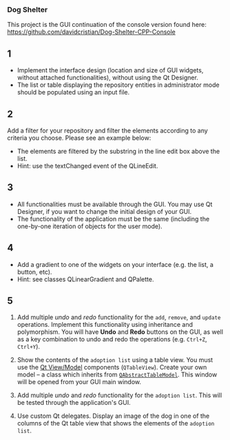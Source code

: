 ### Dog Shelter
This project is the GUI continuation of the console version found here: https://github.com/davidcristian/Dog-Shelter-CPP-Console

## 1
- Implement the interface design (location and size of GUI widgets, without attached functionalities), without using the Qt Designer.
- The list or table displaying the repository entities in administrator mode should be populated using an input file.

## 2
Add a filter for your repository and filter the elements according to any criteria you choose.
Please see an example below:
- The elements are filtered by the substring in the line edit box above the list.
- Hint: use the textChanged event of the QLineEdit.

## 3
-	All functionalities must be available through the GUI. You may use Qt Designer, if you want to change the initial design of your GUI.
-	The functionality of the application must be the same (including the one-by-one iteration of objects for the user mode).

## 4
- Add a gradient to one of the widgets on your interface (e.g. the list, a button, etc).
- Hint: see classes QLinearGradient and QPalette.

## 5
1. Add multiple *undo* and *redo* functionality for the `add`, `remove`, and `update` operations. Implement this functionality using inheritance and polymorphism. You will have **Undo** and **Redo** buttons on the GUI, as well as a key combination to undo and redo the operations (e.g. `Ctrl+Z`, `Ctrl+Y`).

2. Show the contents of the `adoption list` using a table view. You must use the [Qt View/Model](https://doc.qt.io/qt-5/modelview.html) components (`QTableView`). Create your own model – a class which inherits from [`QAbstractTableModel`](https://doc.qt.io/qt-5/qabstracttablemodel.html). This window will be opened from your GUI main window.

3. Add multiple *undo* and *redo* functionality for the `adoption list`. This will be tested through the application's GUI.

4. Use custom Qt delegates. Display an image of the dog in one of the columns of the Qt table view that shows the elements of the `adoption list`.
